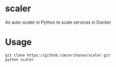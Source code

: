 # scaler
An auto-scaler in Python to scale services in Docker

# Usage
```
git clone https://github.com/erihanse/scaler.git
python scaler
```
